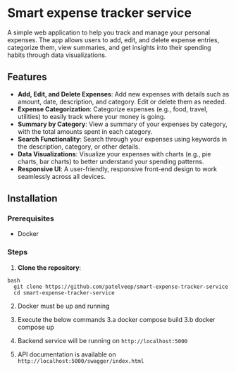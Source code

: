 # Smart expense tracker service

A simple web application to help you track and manage your personal expenses. The app allows users to add, edit, and delete expense entries, categorize them, view summaries, and get insights into their spending habits through data visualizations.

## Features

- **Add, Edit, and Delete Expenses**: Add new expenses with details such as amount, date, description, and category. Edit or delete them as needed.
- **Expense Categorization**: Categorize expenses (e.g., food, travel, utilities) to easily track where your money is going.
- **Summary by Category**: View a summary of your expenses by category, with the total amounts spent in each category.
- **Search Functionality**: Search through your expenses using keywords in the description, category, or other details.
- **Data Visualizations**: Visualize your expenses with charts (e.g., pie charts, bar charts) to better understand your spending patterns.
- **Responsive UI**: A user-friendly, responsive front-end design to work seamlessly across all devices.


## Installation

### Prerequisites

- Docker


### Steps

1. **Clone the repository**:
   
 ```shell  
bash
   git clone https://github.com/patelveep/smart-expense-tracker-service
   cd smart-expense-tracker-service
```

2. Docker must be up and running

3. Execute the below commands
    3.a docker compose build
    3.b docker compose up

4. Backend service will be running on ```http://localhost:5000```

5. API documentation is available on ```http://localhost:5000/swagger/index.html```
